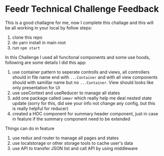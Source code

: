 # Feedr Technical Challenge Feedback

This is a good challagne for me, now I complete this challage and this will be all working in your local by follow steps:

1. clone this repo
2. do yarn install in main root
3. run `npm start`


In this Challenge I used all funcitonal components and some use hoods, following are some details I did this app:

1. use container pattern to seperate controlls and views, all controllers should in file name end with `...Container` and with all view components should with samillar name but no `...Container`. View should looks like only presentation for UI
2. use useContext and useReducer to manage all states
3. add one package called `immer` which really help me deal nested state update (sorry for this, did see your info not change any config, but this is really helpful for reducer)
4. created a HOC component for summary header component, just in case in feature if the summary component need to be extended


Things can do in feature

1. use redux and router to manage all pages and states
2. use localstorage or other storage tools to cache user's data
3. use API to transfer JSON list and call API by using middleware